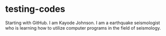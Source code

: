 # testing-codes
Starting with GitHub.
I am Kayode Johnson. I am a earthquake seismologist who is learning how to utilize computer programs in the field of seismology.
